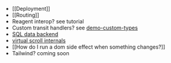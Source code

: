 - [[Deployment]]
- [[Routing]]
- Reagent interop? see tutorial
- Custom transit handlers? see [demo-custom-types](https://github.com/hyperfiddle/electric/blob/master/src-docs/wip/demo_custom_types.cljc)
- [SQL data backend](https://gist.github.com/dustingetz/1960436eb4044f65ddfcfce3ee0641b7)
- [virtual scroll internals](https://github.com/hyperfiddle/electric/blob/master/src-docs/user/demo_virtual_scroll.cljc)
- [[How do I run a dom side effect when something changes?]]
- Tailwind? coming soon